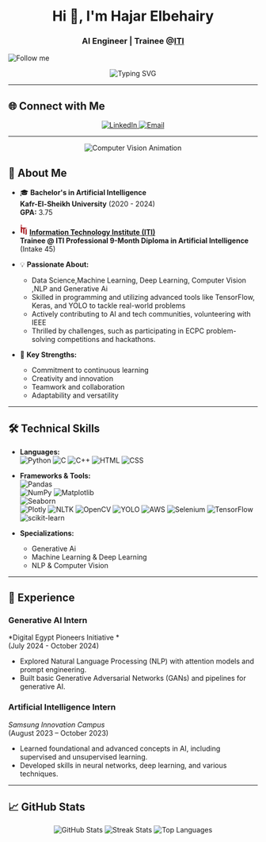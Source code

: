 <h1 align="center">Hi 👋, I'm Hajar Elbehairy</h1>
<h3 align="center">AI Engineer | Trainee @<a href="https://iti.gov.eg/home" target="_blank">ITI</a></h3>

![Follow me](https://img.shields.io/badge/Follow%20me-brightgreen?style=social&logo=github)

<p align="center">
  <img src="https://readme-typing-svg.demolab.com?font=Fira+Code&size=22&pause=1000&color=F75C7E&width=435&lines=AI+%7C+Machine+Learning;NLP+%7C+Deep+Learning+%7C+Big+Data;Computer+Vision+%7C+Transformers+%7C;Problem+Solving+%7C+SQL" alt="Typing SVG" />
</p>

---

## 🌐 Connect with Me

<p align="center">
  <a href="https://www.linkedin.com/in/hajar-elbehairy-b84551244/?utm_source=share&utm_campaign=share_via&utm_content=profile&utm_medium=android_app" target="_blank">
    <img src="https://img.shields.io/badge/LinkedIn-0077B5?style=for-the-badge&logo=linkedin&logoColor=white" alt="LinkedIn" />
  </a>
  <a href="mailto:hagarelbehairy3@gmail.com" target="_blank">
    <img src="https://img.shields.io/badge/Email-D14836?style=for-the-badge&logo=gmail&logoColor=white" alt="Email" />
  </a>
  
</p>

---

<p align="center">
  <img src="https://user-images.githubusercontent.com/74038190/221352975-94759904-aa4c-4032-a8ab-b546efb9c478.gif" alt="Computer Vision Animation" width="600" />
</p>

## 🌟 About Me

- 🎓 **Bachelor's in Artificial Intelligence**  
  **Kafr-El-Sheikh University** (2020 - 2024)  
  **GPA:** 3.75  

- <img src="https://github.com/mohamedsalama677/mohamedsalama677/blob/main/iti-logo.png" alt="ITI Logo" width="15" />  **[Information Technology Institute (ITI)](https://iti.gov.eg/home)**   
  **Trainee @ ITI Professional 9-Month Diploma in Artificial Intelligence** (Intake 45)
    
  

- 💡 **Passionate About:**  
  - Data Science,Machine Learning, Deep Learning, Computer Vision ,NLP  and Generative Ai
  - Skilled in programming and utilizing advanced tools like TensorFlow, Keras, and YOLO to tackle real-world problems
  - Actively contributing to AI and tech communities, volunteering with IEEE  
  - Thrilled by challenges, such as participating in ECPC problem-solving competitions and hackathons.  


- 🌟 **Key Strengths:**  
  - Commitment to continuous learning
  - Creativity and innovation 
  - Teamwork and collaboration
  - Adaptability and versatility  

---

## 🛠️ Technical Skills

- **Languages:**  
  ![Python](https://img.shields.io/badge/Python-3776AB?style=for-the-badge&logo=python&logoColor=white)
  ![C](https://img.shields.io/badge/C-00599C?style=for-the-badge&logo=c&logoColor=white)
  ![C++](https://img.shields.io/badge/C%2B%2B-00599C?style=for-the-badge&logo=c%2B%2B&logoColor=white)
  ![HTML](https://img.shields.io/badge/HTML5-E34F26?style=for-the-badge&logo=html5&logoColor=white)
  ![CSS](https://img.shields.io/badge/CSS3-1572B6?style=for-the-badge&logo=css3&logoColor=white)
  
  
  
  

- **Frameworks & Tools:**  
  ![Pandas](https://img.shields.io/badge/Pandas-150458?style=for-the-badge&logo=pandas&logoColor=white)  
  ![NumPy](https://img.shields.io/badge/NumPy-013243?style=for-the-badge&logo=numpy&logoColor=white)
  ![Matplotlib](https://img.shields.io/badge/Matplotlib-4DB6AC?style=for-the-badge&logo=&logoColor=white)  
  ![Seaborn](https://img.shields.io/badge/Seaborn-3776AB?style=for-the-badge&logo=&logoColor=white)  
  ![Plotly](https://img.shields.io/badge/Plotly-3F4F75?style=for-the-badge&logo=plotly&logoColor=white)
  ![NLTK](https://img.shields.io/badge/NLTK-4B8BBE?style=for-the-badge&logo=python&logoColor=white)
  ![OpenCV](https://img.shields.io/badge/OpenCV-5C3EE8?style=for-the-badge&logo=opencv&logoColor=white)
  ![YOLO](https://img.shields.io/badge/YOLO-00FFFF?style=for-the-badge&logo=&logoColor=black)
  ![AWS](https://img.shields.io/badge/AWS-FF9900?style=for-the-badge&logo=amazonaws&logoColor=white)
  ![Selenium](https://img.shields.io/badge/Selenium-43B02A?style=for-the-badge&logo=selenium&logoColor=white)
  ![TensorFlow](https://img.shields.io/badge/TensorFlow-FF6F00?style=for-the-badge&logo=tensorflow&logoColor=white)
  ![scikit-learn](https://img.shields.io/badge/scikit--learn-F7931E?style=for-the-badge&logo=scikit-learn&logoColor=white)


- **Specializations:**  
  - Generative Ai
  - Machine Learning & Deep Learning  
  - NLP & Computer Vision  


---

## 💼 Experience

### **Generative AI Intern**  
*Digital Egypt Pioneers Initiative *  
(July 2024 - October 2024)  
- Explored Natural Language Processing (NLP) with attention models and prompt engineering. 
- Built basic Generative Adversarial Networks (GANs) and pipelines for generative AI.  

### **Artificial Intelligence Intern**  
*Samsung Innovation Campus*  
(August 2023 – October 2023)  
- Learned foundational and advanced concepts in AI, including supervised and unsupervised learning.
- Developed skills in neural networks, deep learning, and various techniques.
    

---

## 📈 GitHub Stats

<div align="center">
  <img src="https://github-readme-stats.vercel.app/api?username=HajarElbehairy&show_icons=true&theme=radical" alt="GitHub Stats" height="180em" />
  <img src="https://github-readme-streak-stats.herokuapp.com/?user=HajarElbehairy&theme=radical" alt="Streak Stats" height="180em" />
  <img src="https://github-readme-stats.vercel.app/api/top-langs/?username=HajarElbehairy&layout=compact&theme=radical" alt="Top Languages" height="180em" />
</div>



